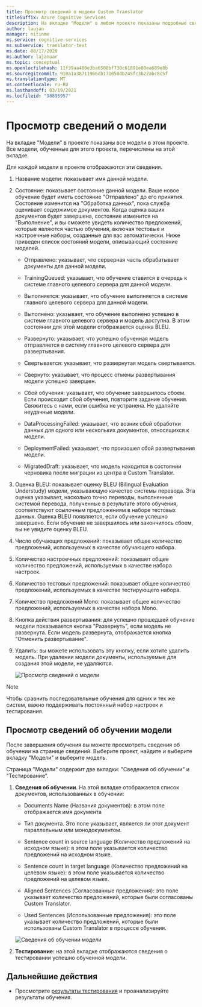 ```yaml
---
title: Просмотр сведений о модели Custom Translator
titleSuffix: Azure Cognitive Services
description: На вкладке "Модели" в любом проекте показаны подробные сведения о каждой модели, такие как название модели, статус модели, оценка BLEU, обучение, настройка, подсчет количества тестов.
author: laujan
manager: nitinme
ms.service: cognitive-services
ms.subservice: translator-text
ms.date: 08/17/2020
ms.author: lajanuar
ms.topic: conceptual
ms.openlocfilehash: 11f39aa480e3ba6508bf730c61891e80ea689e8b
ms.sourcegitcommit: 910a1a38711966cb171050db245fc3b22abc8c5f
ms.translationtype: MT
ms.contentlocale: ru-RU
ms.lasthandoff: 03/19/2021
ms.locfileid: "98895957"
---
```

# <a name="view-model-details"></a>Просмотр сведений о модели

На вкладке "Модели" в проекте показаны все модели в этом проекте. Все модели, обученные для этого проекта, перечислены на этой вкладке.

Для каждой модели в проекте отображаются эти сведения.

1. Название модели: показывает имя данной модели.

2. Состояние: показывает состояние данной модели. Ваше новое обучение будет иметь состояние "Отправлено" до его принятия. Состояние изменится на "Обработка данных", пока служба оценивает содержимое документов. Когда оценка ваших документов будет завершена, состояние изменится на "Выполнение", и вы сможете увидеть количество предложений, которые являются частью обучения, включая тестовые и настроечные наборы, созданные для вас автоматически. Ниже приведен список состояний модели, описывающий состояние моделей.

    - Отправлено: указывает, что серверная часть обрабатывает документы для данной модели.

    - TrainingQueued: указывает, что обучение ставится в очередь к системе главного целевого сервера для данной модели.

    - Выполняется: указывает, что обучение выполняется в системе главного целевого сервера для данной модели.

    - Выполнено: указывает, что обучение выполнено успешно в системе главного целевого сервера и модель доступна. В этом состоянии для этой модели отображается оценка BLEU.

    - Развернуто: указывает, что успешно обученная модель отправляется в систему главного целевого сервера для развертывания.

    - Свертывается: указывает, что развернутая модель свертывается.

    - Свернуто: указывает, что процесс отмены развертывания модели успешно завершен.

    - Сбой обучения: указывает, что обучение завершилось сбоем. Если происходит сбой обучения, повторите задание обучения. Свяжитесь с нами, если ошибка не устранена. Не удаляйте неудачные модели.

    - DataProcessingFailed: указывает, что возник сбой обработки данных для одного или нескольких документов, относящихся к модели.

    - DeploymentFailed: указывает, что произошел сбой развертывания модели.

    - MigratedDraft: указывает, что модель находится в состоянии черновика после миграции из центра в Custom Translator.

3. Оценка BLEU: показывает оценку BLEU (Bilingual Evaluation Understudy) модели, указывающую качество системы перевода. Эта оценка указывает, насколько точно переводы, выполненные системой перевода, полученные в результате этого обучения, соответствуют ссылочным предложениям в наборе тестовых данных. Оценка BLEU появляется, если обучение успешно завершено. Если обучение не завершилось или закончилось сбоем, вы не увидите оценку BLEU.

4. Число обучающих предложений: показывает общее количество предложений, используемых в качестве обучающего набора.

5. Количество настроечных предложений: показывает общее количество предложений, используемых в качестве набора настроек.

6.  Количество тестовых предложений: показывает общее количество предложений, используемых в качестве тестирующего набора.

7.  Количество предложений Mono: показывает общее количество предложений, используемых в качестве набора Mono.

8.  Кнопка действия развертывания: для успешно прошедшей обучение модели показывается кнопка "Развернуть", если модель не развернута. Если модель развернута, отображается кнопка "Отменить развертывание".

9. Удалить: вы можете использовать эту кнопку, если хотите удалить модель. При удалении модели документы, используемые для создания этой модели, не удаляются.

    ![Просмотр сведений о модели](media/how-to/how-to-view-model-details.png)

>[!Note]
>Чтобы сравнить последовательные обучения для одних и тех же систем, важно поддерживать постоянный набор настроек и тестирования.

## <a name="view-model-training-details"></a>Просмотр сведений об обучении модели

После завершения обучения вы можете просмотреть сведения об обучении на странице сведений. Выберите проект, найдите и выберите вкладку "Модели" и выберите модель.

Страница "Модели" содержит две вкладки: "Сведения об обучении" и "Тестирование".

1.  **Сведения об обучении**. На этой вкладке отображается список документов, использованных в обучении:

    -  Documents Name (Названия документов): в этом поле отображается имя документа

    -  Тип документа. Это поле указывает, является ли этот документ параллельным или монодокументом.

    -  Sentence count in source language (Количество предложений на исходном языке): в этом поле указывается количество предложений на исходном языке.

    -  Sentence count in target language (Количество предложений на целевом языке): в этом поле указывается количество предложений на целевом языке.

    -  Aligned Sentences (Согласованные предложения): это поле указывает количество предложений, которые были согласованы Custom Translator.

    -  Used Sentences (Использованные предложения): это поле указывает количество предложений, которые были использованы Custom Translator в процессе обучения.

    ![Сведения об обучении модели](media/how-to/how-to-model-training-details.png)

2.  **Тестирование:** на этой вкладке отображаются сведения о тестировании успешно обученной модели.

## <a name="next-steps"></a>Дальнейшие действия

- Просмотрите [результаты тестирования](how-to-view-system-test-results.md) и проанализируйте результаты обучения.
